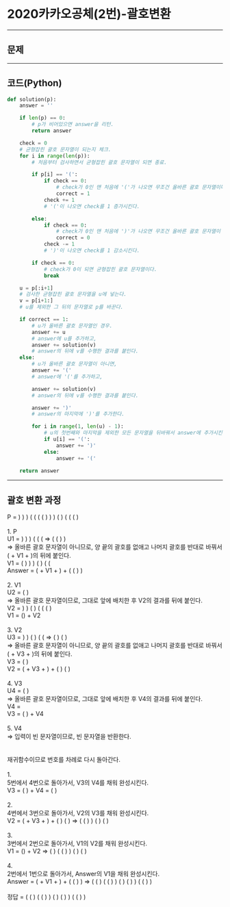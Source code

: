 # 2020카카오공체(2번)-괄호변환

****

## 문제


****

## 코드(Python)
```Python
def solution(p):
    answer = ''

    if len(p) == 0:
        # p가 비어있으면 answer을 리턴.
        return answer

    check = 0
    # 균형잡힌 괄호 문자열이 되는지 체크.
    for i in range(len(p)):
        # 처음부터 검사하면서 균형잡힌 괄호 문자열이 되면 종료.

        if p[i] == '(':
            if check == 0:
                # check가 0인 맨 처음에 '('가 나오면 무조건 올바른 괄호 문자열이다.
                correct = 1
            check += 1
            # '('이 나오면 check를 1 증가시킨다.

        else:
            if check == 0:
                # check가 0인 맨 처음에 ')'가 나오면 무조건 올바른 괄호 문자열이 아니다.
                correct = 0
            check -= 1
            # ')'이 나오면 check를 1 감소시킨다.

        if check == 0:
            # check가 0이 되면 균형잡힌 괄호 문자열이다.
            break

    u = p[:i+1]
    # 검사한 균형잡힌 괄호 문자열을 u에 넣는다.
    v = p[i+1:]
    # u를 제외한 그 뒤의 문자열로 p를 바꾼다.

    if correct == 1:
        # u가 올바른 괄호 문자열인 경우.
        answer += u
        # answer에 u를 추가하고,
        answer += solution(v)
        # answer의 뒤에 v를 수행한 결과를 붙인다.
    else:
        # u가 올바른 괄호 문자열이 아니면,
        answer += '('
        # answer에 '('를 추가하고,

        answer += solution(v)
        # answer의 뒤에 v를 수행한 결과를 붙인다.

        answer += ')'
        # answer의 마지막에 ')'를 추가한다.

        for i in range(1, len(u) - 1):
            # u의 첫번째와 마지막을 제외한 모든 문자열을 뒤바꿔서 answer에 추가시킨다.
            if u[i] == '(':
                answer += ')'
            else:
                answer += '('

    return answer
```

****

## 괄호 변환 과정
P = ) ) ) ( ( ( ( ) ) ) ( ) ( ( ( )
<br>
<br> 1. P
<br> U1 = ) ) ) ( ( ( => ( ( ) ) 
<br> => 올바른 괄호 문자열이 아니므로, 양 끝의 괄호를 없애고 나머지 괄호를 반대로 바꿔서 ( + V1 + )의 뒤에 붙인다.
<br> V1 = ( ) ) ) ( ) ( (
<br> Answer = ( + V1 + ) + ( ( ) )
<br>
<br> 2. V1
<br> U2 = ( )
<br> => 올바른 괄호 문자열이므로, 그대로 앞에 배치한 후 V2의 결과를 뒤에 붙인다.
<br> V2 = ) ) ( ) ( ( ( )
<br> V1 = () + V2
<br>
<br> 3. V2
<br> U3 = ) ) ( ) ( ( => ( ) ( )
<br> => 올바른 괄호 문자열이 아니므로, 양 끝의 괄호를 없애고 나머지 괄호를 반대로 바꿔서 ( + V3 + )의 뒤에 붙인다.
<br> V3 = ( )
<br> V2 = ( + V3 + ) + ( ) ( )
<br>
<br> 4. V3
<br> U4 = ( )
<br> => 올바른 괄호 문자열이므로, 그대로 앞에 배치한 후 V4의 결과를 뒤에 붙인다.
<br> V4 = 
<br> V3 = ( ) + V4
<br> 
<br> 5. V4
<br> => 입력이 빈 문자열이므로, 빈 문자열을 반환한다.
<br> 
<br> 
<br> 재귀함수이므로 번호를 차례로 다시 돌아간다.
<br> 
<br> 1. 
<br> 5번에서 4번으로 돌아가서, V3의 V4를 채워 완성시킨다.
<br> V3 = ( ) + V4 = ( )
<br>
<br> 2.
<br> 4번에서 3번으로 돌아가서, V2의 V3를 채워 완성시킨다.
<br> V2 = ( + V3 + ) + ( ) ( ) => ( ( ) ) ( ) ( )
<br>
<br> 3.
<br> 3번에서 2번으로 돌아가서, V1의 V2를 채워 완성시킨다.
<br> V1 = () + V2 => ( ) ( ( ) ) ( ) ( )
<br>
<br> 4.
<br> 2번에서 1번으로 돌아가서, Answer의 V1을 채워 완성시킨다.
<br> Answer = ( + V1 + ) + ( ( ) ) => ( ( ) ( ( ) ) ( ) ( ) ) ( ( ) )
<br>
<br> 정답 = ( ( ) ( ( ) ) ( ) ( ) ) ( ( ) )
